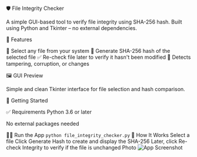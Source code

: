 🛡️ File Integrity Checker

A simple GUI-based tool to verify file integrity using SHA-256 hash.
Built using Python and Tkinter – no external dependencies.

🔧 Features

📁 Select any file from your system
🔐 Generate SHA-256 hash of the selected file
✅ Re-check file later to verify it hasn't been modified
🧠 Detects tampering, corruption, or changes

🖼️ GUI Preview

Simple and clean Tkinter interface for file selection and hash comparison.

🚀 Getting Started

✅ Requirements
Python 3.6 or later

No external packages needed

🧑‍💻 Run the App
```python file_integrity_checker.py```
📂 How It Works
Select a file
Click Generate Hash to create and display the SHA-256
Later, click Re-check Integrity to verify if the file is unchanged
Photo
![App Screenshot](pic/new1.png)



